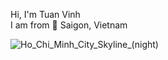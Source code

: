 Hi, I'm Tuan Vinh \
I am from 📍 Saigon, Vietnam 


![Ho_Chi_Minh_City_Skyline_(night)](https://github.com/tvnhaaa/tvnhaaa/assets/101287371/4dae09b9-f605-4f0d-b0e3-015fee2fd239)

<!--
**tvnhaaa/tvnhaaa** is a ✨ _special_ ✨ repository because its `README.md` (this file) appears on your GitHub profile.

Here are some ideas to get you started:

- 🔭 I’m currently working on ...
- 🌱 I’m currently learning ...
- 👯 I’m looking to collaborate on ...
- 🤔 I’m looking for help with ...
- 💬 Ask me about ...
- 📫 How to reach me: ...
- 😄 Pronouns: ...
- ⚡ Fun fact: ...
-->
